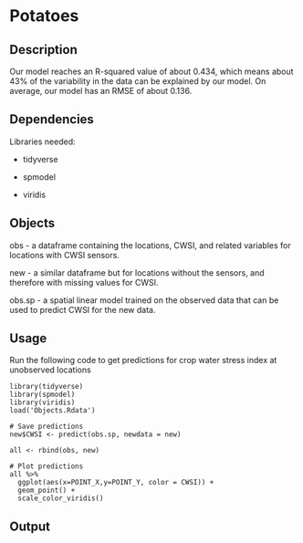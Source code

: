 # Potatoes

## Description

Our model reaches an R-squared value of about 0.434, which means about 43% of the variability in the data can be explained by our model. On average, our model has an RMSE of about 0.136.

## Dependencies

Libraries needed:

-   tidyverse

-   spmodel

-   viridis

## Objects

obs - a dataframe containing the locations, CWSI, and related variables for locations with CWSI sensors.

new - a similar dataframe but for locations without the sensors, and therefore with missing values for CWSI.

obs.sp - a spatial linear model trained on the observed data that can be used to predict CWSI for the new data.

## Usage

Run the following code to get predictions for crop water stress index at unobserved locations

```{r}
library(tidyverse)
library(spmodel)
library(viridis)
load('Objects.Rdata')

# Save predictions
new$CWSI <- predict(obs.sp, newdata = new)

all <- rbind(obs, new)

# Plot predictions
all %>%
  ggplot(aes(x=POINT_X,y=POINT_Y, color = CWSI)) +
  geom_point() +
  scale_color_viridis()
```

## Output
